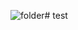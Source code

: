 ![folder](https://user-images.githubusercontent.com/56220535/125767185-840aff4a-ebf2-4af2-b594-9029fc30680a.png)# test
